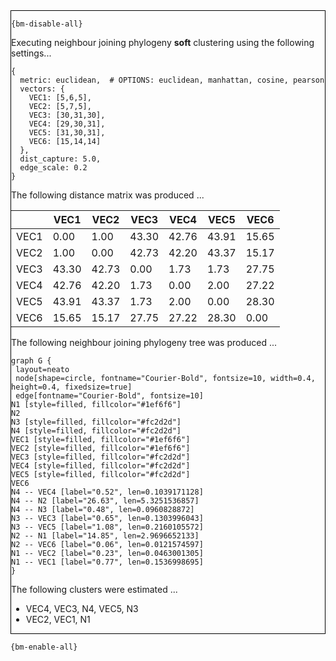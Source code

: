 <div style="border:1px solid black;">

`{bm-disable-all}`

Executing neighbour joining phylogeny **soft** clustering using the following settings...

```
{
  metric: euclidean,  # OPTIONS: euclidean, manhattan, cosine, pearson
  vectors: {
    VEC1: [5,6,5],
    VEC2: [5,7,5],
    VEC3: [30,31,30],
    VEC4: [29,30,31],
    VEC5: [31,30,31],
    VEC6: [15,14,14]
  },
  dist_capture: 5.0,
  edge_scale: 0.2
}

```

The following distance matrix was produced ...

<table>
<thead><tr>
<th></th>
<th>VEC1</th>
<th>VEC2</th>
<th>VEC3</th>
<th>VEC4</th>
<th>VEC5</th>
<th>VEC6</th>
</tr></thead>
<tbody>
<tr>
<td>VEC1</td>
<td>0.00</td>
<td>1.00</td>
<td>43.30</td>
<td>42.76</td>
<td>43.91</td>
<td>15.65</td>
</tr>
<tr>
<td>VEC2</td>
<td>1.00</td>
<td>0.00</td>
<td>42.73</td>
<td>42.20</td>
<td>43.37</td>
<td>15.17</td>
</tr>
<tr>
<td>VEC3</td>
<td>43.30</td>
<td>42.73</td>
<td>0.00</td>
<td>1.73</td>
<td>1.73</td>
<td>27.75</td>
</tr>
<tr>
<td>VEC4</td>
<td>42.76</td>
<td>42.20</td>
<td>1.73</td>
<td>0.00</td>
<td>2.00</td>
<td>27.22</td>
</tr>
<tr>
<td>VEC5</td>
<td>43.91</td>
<td>43.37</td>
<td>1.73</td>
<td>2.00</td>
<td>0.00</td>
<td>28.30</td>
</tr>
<tr>
<td>VEC6</td>
<td>15.65</td>
<td>15.17</td>
<td>27.75</td>
<td>27.22</td>
<td>28.30</td>
<td>0.00</td>
</tr>
</tbody>
</table>

The following neighbour joining phylogeny tree was produced ...

```{dot}
graph G {
 layout=neato
 node[shape=circle, fontname="Courier-Bold", fontsize=10, width=0.4, height=0.4, fixedsize=true]
 edge[fontname="Courier-Bold", fontsize=10]
N1 [style=filled, fillcolor="#1ef6f6"]
N2
N3 [style=filled, fillcolor="#fc2d2d"]
N4 [style=filled, fillcolor="#fc2d2d"]
VEC1 [style=filled, fillcolor="#1ef6f6"]
VEC2 [style=filled, fillcolor="#1ef6f6"]
VEC3 [style=filled, fillcolor="#fc2d2d"]
VEC4 [style=filled, fillcolor="#fc2d2d"]
VEC5 [style=filled, fillcolor="#fc2d2d"]
VEC6
N4 -- VEC4 [label="0.52", len=0.1039171128]
N4 -- N2 [label="26.63", len=5.3251536857]
N4 -- N3 [label="0.48", len=0.0960828872]
N3 -- VEC3 [label="0.65", len=0.1303996043]
N3 -- VEC5 [label="1.08", len=0.2160105572]
N2 -- N1 [label="14.85", len=2.9696652133]
N2 -- VEC6 [label="0.06", len=0.0121574597]
N1 -- VEC2 [label="0.23", len=0.0463001305]
N1 -- VEC1 [label="0.77", len=0.1536998695]
}
```

The following clusters were estimated ...

 * VEC4, VEC3, N4, VEC5, N3
 * VEC2, VEC1, N1

</div>

`{bm-enable-all}`

